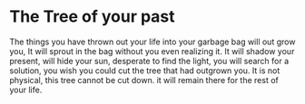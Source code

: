 # The Tree of your past

The things you have thrown out your life into your garbage bag will out grow you, It will sprout in the bag without you even realizing it. It will shadow your present, will hide your sun, desperate to find the light, you will search for a solution, you wish you could cut the tree that had outgrown you. It is not physical, this tree cannot be cut down. it will remain there for the rest of your life.
